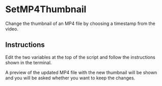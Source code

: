 # SetMP4Thumbnail
Change the thumbnail of an MP4 file by choosing a timestamp from the video.
## Instructions

Edit the two variables at the top of the script and follow the instructions shown in the terminal.

A preview of the updated MP4 file with the new thumbnail will be shown and you will be asked whether you want to keep the changes.
